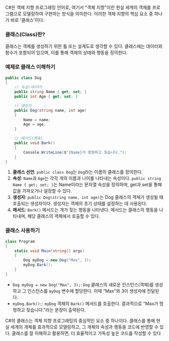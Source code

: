 C#은 객체 지향 프로그래밍 언어로, 여기서 "객체 지향"이란 현실 세계의 객체를 프로그램으로 모델링하여 구현하는 방식을 의미한다. 이러한 객체 지향의 핵심 요소 중 하나가 바로 '클래스'이다.

### 클래스(Class)란?

클래스는 객체를 생성하기 위한 틀 또는 설계도로 생각할 수 있다. 클래스에는 데이터와 함수가 포함되어 있으며, 이를 통해 객체의 상태와 행동을 정의한다.

### 예제로 클래스 이해하기

```c#
public class Dog
{
    // 속성(데이터)
    public string Name { get; set; }
    public int Age { get; set; }

    // 생성자
    public Dog(string name, int age)
    {
        Name = name;
        Age = age;
    }

    // 메서드(행동)
    public void Bark()
    {
        Console.WriteLine($"{Name}가 멍멍하고 짖습니다.");
    }
}
```

1. **클래스 선언**: `public class Dog`는 `Dog`라는 이름의 클래스를 정의한다.
2. **속성**: `Name`과 `Age`는 각각 개의 이름과 나이를 나타내는 속성이다. `public string Name { get; set; }`는 Name이라는 문자열 속성을 정의하며, get과 set을 통해 값을 가져오거나 설정할 수 있다.
3. **생성자**: `public Dog(string name, int age)`는 Dog 클래스의 객체가 생성될 때 호출되는 생성자이다. 생성자는 객체의 초기 상태를 설정하는 데 사용된다.
4. **메서드**: `Bark()` 메서드는 개가 짖는 행동을 나타낸다. 메서드는 클래스의 행동을 나타내며, 해당 클래스의 객체에서 호출할 수 있다.
### 클래스 사용하기

```c#
class Program
{
    static void Main(string[] args)
    {
        Dog myDog = new Dog("Max", 3);
        myDog.Bark();
    }
}
```


- `Dog myDog = new Dog("Max", 3);`: `Dog` 클래스의 새로운 인스턴스(객체)를 생성하고 그 인스턴스를 `myDog` 변수에 할당한다. 이때 "Max"와 3이 생성자에 전달된다.
- `myDog.Bark();`: `myDog` 객체의 `Bark()` 메서드를 호출한다. 결과적으로 "Max가 멍멍하고 짖습니다."라는 문장이 출력된다.

C#의 클래스는 객체 지향 프로그래밍의 중심적인 요소 중 하나이다. 클래스를 통해 현실 세계의 개체를 효과적으로 모델링하고, 그 개체의 속성과 행동을 코드에 반영할 수 있다. 클래스를 잘 이해하고 활용하면, 더 효율적이고 가독성 높은 코드를 작성할 수 있다